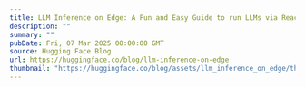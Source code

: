 ```yaml
---
title: LLM Inference on Edge: A Fun and Easy Guide to run LLMs via React Native on your Phone!
description: ""
summary: ""
pubDate: Fri, 07 Mar 2025 00:00:00 GMT
source: Hugging Face Blog
url: https://huggingface.co/blog/llm-inference-on-edge
thumbnail: "https://huggingface.co/blog/assets/llm_inference_on_edge/thumbnail.png"
---
```


